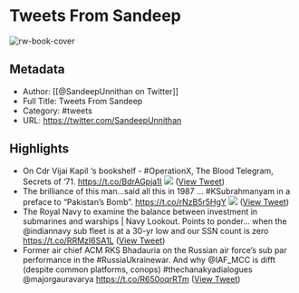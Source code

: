 # Tweets From Sandeep

![rw-book-cover](https://pbs.twimg.com/profile_images/1315183088385703937/Ps3lCxjW.jpg)

## Metadata
- Author: [[@SandeepUnnithan on Twitter]]
- Full Title: Tweets From Sandeep
- Category: #tweets
- URL: https://twitter.com/SandeepUnnithan

## Highlights
- On Cdr Vijai Kapil ‘s bookshelf - #OperationX, The Blood Telegram, Secrets of ‘71. https://t.co/BdrAGpja1I
  ![](https://pbs.twimg.com/media/E4K8ac4VIAAMjC-.jpg) ([View Tweet](https://twitter.com/SandeepUnnithan/status/1405893203199283200))
- The brilliance of this man...said all this in 1987 ... #KSubrahmanyam in a preface to “Pakistan’s Bomb”. https://t.co/rNzB5r5HgY
  ![](https://pbs.twimg.com/media/EVJUsK-UMAYGJag.jpg) ([View Tweet](https://twitter.com/SandeepUnnithan/status/1248153173623095296))
- The Royal Navy to examine the balance between investment in submarines and warships | Navy Lookout. Points to ponder… when the ⁦@indiannavy⁩ sub fleet is at a 30-yr low and our SSN count is zero https://t.co/RRMzI6SA1L ([View Tweet](https://twitter.com/SandeepUnnithan/status/1573656785327513601))
- Former air chief ACM RKS Bhadauria on the Russian air force’s sub par performance in the #RussiaUkrainewar. And why ⁦@IAF_MCC⁩ is difft (despite common platforms, conops) #thechanakyadialogues ⁦@majorgauravarya⁩ https://t.co/R650oqrRTm ([View Tweet](https://twitter.com/SandeepUnnithan/status/1591297939384971264))
